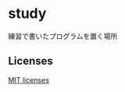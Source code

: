 # study
練習で書いたプログラムを置く場所

## Licenses
[MIT licenses](https://opensource.org/licenses/mit-license.php)
